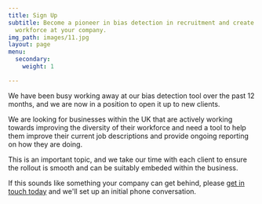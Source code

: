 ```yaml
---
title: Sign Up
subtitle: Become a pioneer in bias detection in recruitment and create a more diverse
  workforce at your company.
img_path: images/11.jpg
layout: page
menu:
  secondary:
    weight: 1

---
```

We have been busy working away at our bias detection tool over the past 12 months, and we are now in a position to open it up to new clients.

We are looking for businesses within the UK that are actively working towards improving the diversity of their workforce and need a tool to help them improve their current job descriptions and provide ongoing reporting on how they are doing.

This is an important topic, and we take our time with each client to ensure the rollout is smooth and can be suitably embeded within the business.

If this sounds like something your company can get behind, please [get in touch today](/contact) and we'll set up an initial phone conversation.